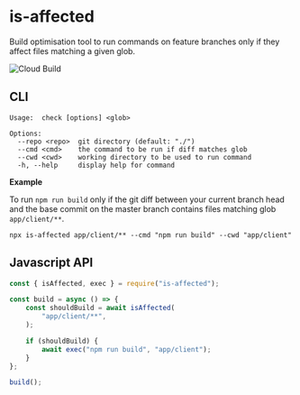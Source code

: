 # is-affected

Build optimisation tool to run commands on feature branches only if they affect files matching a given glob.

![Cloud Build](https://storage.googleapis.com/includr-badges/builds/is-affected/branches/master.svg)

## CLI

```shell
Usage:  check [options] <glob>

Options:
  --repo <repo>  git directory (default: "./")
  --cmd <cmd>    the command to be run if diff matches glob
  --cwd <cwd>    working directory to be used to run command
  -h, --help     display help for command
```

**Example**

To run `npm run build` only if the git diff between your current branch head and the base commit on the master branch contains files matching glob `app/client/**`.

```shell
npx is-affected app/client/** --cmd "npm run build" --cwd "app/client"
```

## Javascript API

```javascript
const { isAffected, exec } = require("is-affected");

const build = async () => {
	const shouldBuild = await isAffected(
		"app/client/**",
	);

	if (shouldBuild) {
		await exec("npm run build", "app/client");
	}
};

build();
```

